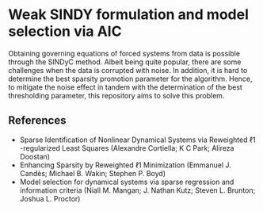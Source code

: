 # Weak SINDY formulation and model selection via AIC

Obtaining governing equations of forced systems from data is possible through the SINDyC method. Albeit being quite popular, there are some challenges when the data is corrupted with noise. In addition,
it is hard to determine the best sparsity promotion parameter for the algorithm. Hence, to mitigate the noise effect in tandem with the determination of the best thresholding parameter, this 
repository aims to solve this problem. 

## References 
- Sparse Identification of Nonlinear Dynamical Systems via Reweighted ℓ1 -regularized Least Squares (Alexandre Cortiella; K C Park; Alireza Doostan)
- Enhancing Sparsity by Reweighted ℓ1 Minimization (Emmanuel J. Candès; Michael B. Wakin; Stephen P. Boyd)
- Model selection for dynamical systems via sparse regression and information criteria (Niall M. Mangan; J. Nathan Kutz; Steven L. Brunton; Joshua L. Proctor)


